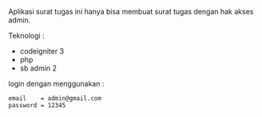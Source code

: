 Aplikasi surat tugas ini hanya bisa membuat surat tugas dengan  hak akses  admin.

Teknologi  :
- codeigniter 3
- php 
- sb admin 2

login dengan menggunakan :

	email    = admin@gmail.com
	password = 12345
